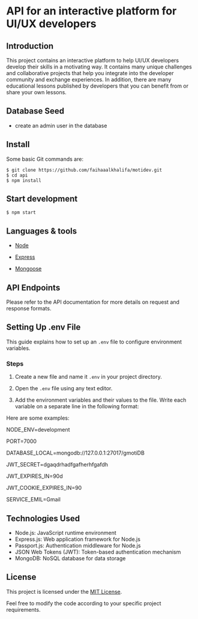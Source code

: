 # API for an interactive platform for UI/UX developers

## Introduction

This project contains an interactive platform to help UI/UX developers develop their skills in a motivating way. It contains many unique challenges and collaborative projects that help you integrate into the developer community and exchange experiences. In addition, there are many educational lessons published by developers that you can benefit from or share your own lessons.

## Database Seed

- create an admin user in the database

## Install

Some basic Git commands are:

```
$ git clone https://github.com/faihaaalkhalifa/motidev.git
$ cd api
$ npm install
```

## Start development

```
$ npm start
```

## Languages & tools

- [Node](https://nodejs.org/en/)

- [Express](https://expressjs.com/)

- [Mongoose](https://mongoosejs.com/)

## API Endpoints

Please refer to the API documentation for more details on request and response formats.

## Setting Up .env File

This guide explains how to set up an `.env` file to configure environment variables.

### Steps

1. Create a new file and name it `.env` in your project directory.

2. Open the `.env` file using any text editor.

3. Add the environment variables and their values to the file. Write each variable on a separate line in the following format:

Here are some examples:

NODE_ENV=development

PORT=7000

DATABASE_LOCAL=mongodb://127.0.0.1:27017/gmotiDB

JWT_SECRET=dgaqdrhadfgafherhfgafdh

JWT_EXPIRES_IN=90d

JWT_COOKIE_EXPIRES_IN=90

SERVICE_EMIL=Gmail


## Technologies Used

- Node.js: JavaScript runtime environment
- Express.js: Web application framework for Node.js
- Passport.js: Authentication middleware for Node.js
- JSON Web Tokens (JWT): Token-based authentication mechanism
- MongoDB: NoSQL database for data storage

## License

This project is licensed under the [MIT License](LICENSE).

Feel free to modify the code according to your specific project requirements.  